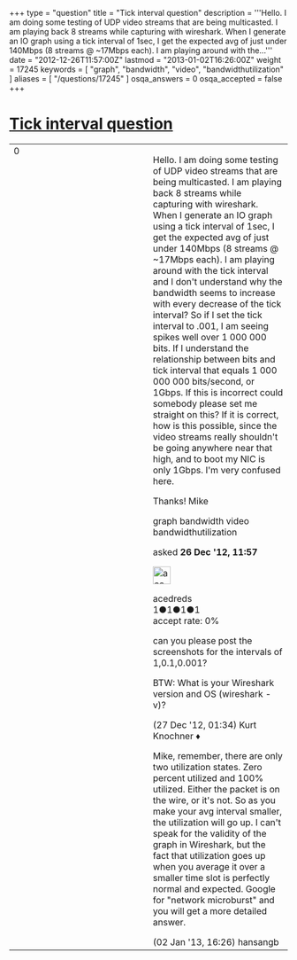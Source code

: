 +++
type = "question"
title = "Tick interval question"
description = '''Hello. I am doing some testing of UDP video streams that are being multicasted. I am playing back 8 streams while capturing with wireshark. When I generate an IO graph using a tick interval of 1sec, I get the expected avg of just under 140Mbps (8 streams @ ~17Mbps each). I am playing around with the...'''
date = "2012-12-26T11:57:00Z"
lastmod = "2013-01-02T16:26:00Z"
weight = 17245
keywords = [ "graph", "bandwidth", "video", "bandwidthutilization" ]
aliases = [ "/questions/17245" ]
osqa_answers = 0
osqa_accepted = false
+++

<div class="headNormal">

# [Tick interval question](/questions/17245/tick-interval-question)

</div>

<div id="main-body">

<div id="askform">

<table id="question-table" style="width:100%;"><colgroup><col style="width: 50%" /><col style="width: 50%" /></colgroup><tbody><tr class="odd"><td style="width: 30px; vertical-align: top"><div class="vote-buttons"><span id="post-17245-upvote" class="ajax-command post-vote up" rel="nofollow" title="I like this post (click again to cancel)"> </span><div id="post-17245-score" class="post-score" title="current number of votes">0</div><span id="post-17245-downvote" class="ajax-command post-vote down" rel="nofollow" title="I dont like this post (click again to cancel)"> </span> <span id="favorite-mark" class="ajax-command favorite-mark" rel="nofollow" title="mark/unmark this question as favorite (click again to cancel)"> </span><div id="favorite-count" class="favorite-count"></div></div></td><td><div id="item-right"><div class="question-body"><p>Hello. I am doing some testing of UDP video streams that are being multicasted. I am playing back 8 streams while capturing with wireshark. When I generate an IO graph using a tick interval of 1sec, I get the expected avg of just under 140Mbps (8 streams @ ~17Mbps each). I am playing around with the tick interval and I don't understand why the bandwidth seems to increase with every decrease of the tick interval? So if I set the tick interval to .001, I am seeing spikes well over 1 000 000 bits. If I understand the relationship between bits and tick interval that equals 1 000 000 000 bits/second, or 1Gbps. If this is incorrect could somebody please set me straight on this? If it is correct, how is this possible, since the video streams really shouldn't be going anywhere near that high, and to boot my NIC is only 1Gbps. I'm very confused here.</p><p>Thanks! Mike</p></div><div id="question-tags" class="tags-container tags"><span class="post-tag tag-link-graph" rel="tag" title="see questions tagged &#39;graph&#39;">graph</span> <span class="post-tag tag-link-bandwidth" rel="tag" title="see questions tagged &#39;bandwidth&#39;">bandwidth</span> <span class="post-tag tag-link-video" rel="tag" title="see questions tagged &#39;video&#39;">video</span> <span class="post-tag tag-link-bandwidthutilization" rel="tag" title="see questions tagged &#39;bandwidthutilization&#39;">bandwidthutilization</span></div><div id="question-controls" class="post-controls"></div><div class="post-update-info-container"><div class="post-update-info post-update-info-user"><p>asked <strong>26 Dec '12, 11:57</strong></p><img src="https://secure.gravatar.com/avatar/25d5676bb1d93e3f4c72b25a63439d14?s=32&amp;d=identicon&amp;r=g" class="gravatar" width="32" height="32" alt="acedreds&#39;s gravatar image" /><p><span>acedreds</span><br />
<span class="score" title="1 reputation points">1</span><span title="1 badges"><span class="badge1">●</span><span class="badgecount">1</span></span><span title="1 badges"><span class="silver">●</span><span class="badgecount">1</span></span><span title="1 badges"><span class="bronze">●</span><span class="badgecount">1</span></span><br />
<span class="accept_rate" title="Rate of the user&#39;s accepted answers">accept rate:</span> <span title="acedreds has no accepted answers">0%</span></p></div></div><div id="comments-container-17245" class="comments-container"><span id="17259"></span><div id="comment-17259" class="comment"><div id="post-17259-score" class="comment-score"></div><div class="comment-text"><p>can you please post the screenshots for the intervals of 1,0.1,0.001?</p><p>BTW: What is your Wireshark version and OS (wireshark -v)?</p></div><div id="comment-17259-info" class="comment-info"><span class="comment-age">(27 Dec '12, 01:34)</span> <span class="comment-user userinfo">Kurt Knochner ♦</span></div></div><span id="17403"></span><div id="comment-17403" class="comment"><div id="post-17403-score" class="comment-score"></div><div class="comment-text"><p>Mike, remember, there are only two utilization states. Zero percent utilized and 100% utilized. Either the packet is on the wire, or it's not. So as you make your avg interval smaller, the utilization will go up. I can't speak for the validity of the graph in Wireshark, but the fact that utilization goes up when you average it over a smaller time slot is perfectly normal and expected. Google for "network microburst" and you will get a more detailed answer.</p></div><div id="comment-17403-info" class="comment-info"><span class="comment-age">(02 Jan '13, 16:26)</span> <span class="comment-user userinfo">hansangb</span></div></div></div><div id="comment-tools-17245" class="comment-tools"></div><div class="clear"></div><div id="comment-17245-form-container" class="comment-form-container"></div><div class="clear"></div></div></td></tr></tbody></table>

</div>

</div>

